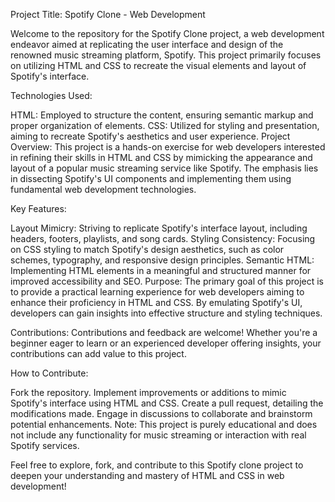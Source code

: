 Project Title: Spotify Clone - Web Development

Welcome to the repository for the Spotify Clone project, a web development endeavor aimed at replicating the user interface and design of the renowned music streaming platform, Spotify. This project primarily focuses on utilizing HTML and CSS to recreate the visual elements and layout of Spotify's interface.

Technologies Used:

HTML: Employed to structure the content, ensuring semantic markup and proper organization of elements.
CSS: Utilized for styling and presentation, aiming to recreate Spotify's aesthetics and user experience.
Project Overview:
This project is a hands-on exercise for web developers interested in refining their skills in HTML and CSS by mimicking the appearance and layout of a popular music streaming service like Spotify. The emphasis lies in dissecting Spotify's UI components and implementing them using fundamental web development technologies.

Key Features:

Layout Mimicry: Striving to replicate Spotify's interface layout, including headers, footers, playlists, and song cards.
Styling Consistency: Focusing on CSS styling to match Spotify's design aesthetics, such as color schemes, typography, and responsive design principles.
Semantic HTML: Implementing HTML elements in a meaningful and structured manner for improved accessibility and SEO.
Purpose:
The primary goal of this project is to provide a practical learning experience for web developers aiming to enhance their proficiency in HTML and CSS. By emulating Spotify's UI, developers can gain insights into effective structure and styling techniques.

Contributions:
Contributions and feedback are welcome! Whether you're a beginner eager to learn or an experienced developer offering insights, your contributions can add value to this project.

How to Contribute:

Fork the repository.
Implement improvements or additions to mimic Spotify's interface using HTML and CSS.
Create a pull request, detailing the modifications made.
Engage in discussions to collaborate and brainstorm potential enhancements.
Note: This project is purely educational and does not include any functionality for music streaming or interaction with real Spotify services.

Feel free to explore, fork, and contribute to this Spotify clone project to deepen your understanding and mastery of HTML and CSS in web development!
